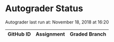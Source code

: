 # Autograder Status
Autograder last run at: November 18, 2018 at 16:20

| GitHub ID | Assignment | Graded Branch |
|-----------|------------|---------------|
